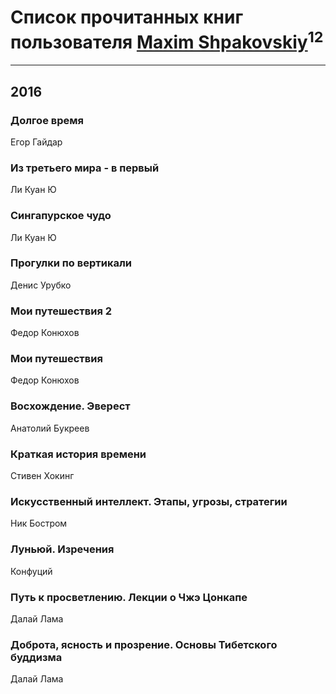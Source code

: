 # Список прочитанных книг пользователя [Maxim Shpakovskiy](https://www.facebook.com/app_scoped_user_id/1431747162/)<sup>12</sup>
---

## 2016

### Долгое время
Егор Гайдар


### Из третьего мира - в первый
Ли Куан Ю


### Сингапурское чудо
Ли Куан Ю


### Прогулки по вертикали
Денис Урубко


### Мои путешествия 2
Федор Конюхов


### Мои путешествия
Федор Конюхов


### Восхождение. Эверест
Анатолий Букреев


### Краткая история времени
Стивен Хокинг


### Искусственный интеллект. Этапы, угрозы, стратегии
Ник Бостром


### Луньюй. Изречения
Конфуций


### Путь к просветлению. Лекции о Чжэ Цонкапе
Далай Лама


### Доброта, ясность и прозрение. Основы Тибетского буддизма
Далай Лама



